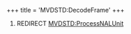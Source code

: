 +++
title = 'MVDSTD:DecodeFrame'
+++

1.  REDIRECT [MVDSTD:ProcessNALUnit](MVDSTD:ProcessNALUnit "wikilink")